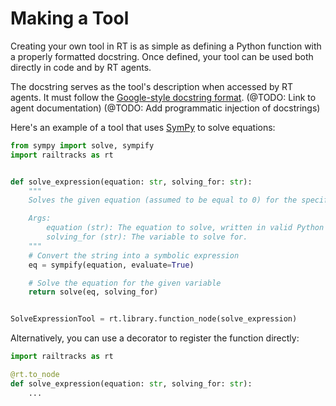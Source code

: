 # Making a Tool

Creating your own tool in RT is as simple as defining a Python function with a properly formatted docstring. Once defined, your tool can be used both directly in code and by RT agents.

The docstring serves as the tool's description when accessed by RT agents. It must follow the [Google-style docstring format](https://google.github.io/styleguide/pyguide.html#38-comments-and-docstrings).
(@TODO: Link to agent documentation)
(@TODO: Add programmatic injection of docstrings)

Here's an example of a tool that uses [SymPy](https://www.sympy.org/) to solve equations:

```python
from sympy import solve, sympify
import railtracks as rt


def solve_expression(equation: str, solving_for: str):
    """
    Solves the given equation (assumed to be equal to 0) for the specified variable.

    Args:
        equation (str): The equation to solve, written in valid Python syntax.
        solving_for (str): The variable to solve for.
    """
    # Convert the string into a symbolic expression
    eq = sympify(equation, evaluate=True)

    # Solve the equation for the given variable
    return solve(eq, solving_for)


SolveExpressionTool = rt.library.function_node(solve_expression)
```

Alternatively, you can use a decorator to register the function directly:

```python
import railtracks as rt

@rt.to_node
def solve_expression(equation: str, solving_for: str):
    ...
```
